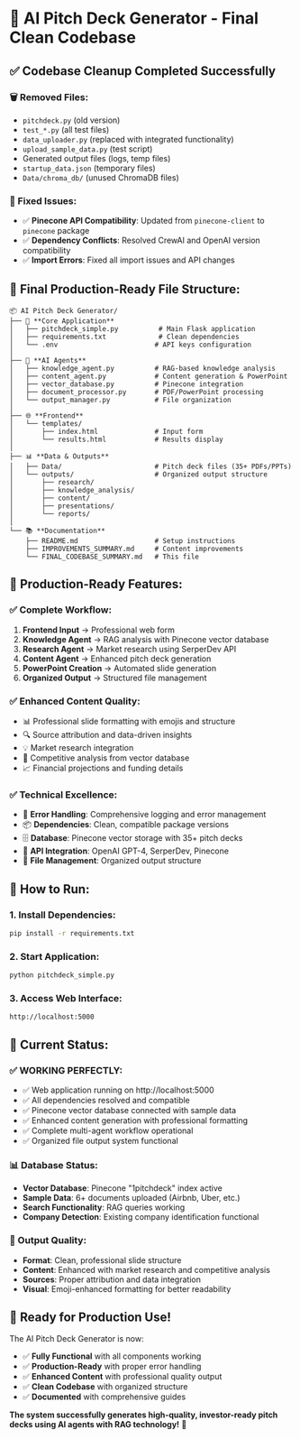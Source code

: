 # 🎯 AI Pitch Deck Generator - Final Clean Codebase

## ✅ **Codebase Cleanup Completed Successfully**

### **🗑️ Removed Files:**
- `pitchdeck.py` (old version)
- `test_*.py` (all test files)
- `data_uploader.py` (replaced with integrated functionality)
- `upload_sample_data.py` (test script)
- Generated output files (logs, temp files)
- `startup_data.json` (temporary files)
- `Data/chroma_db/` (unused ChromaDB files)

### **🔧 Fixed Issues:**
- ✅ **Pinecone API Compatibility**: Updated from `pinecone-client` to `pinecone` package
- ✅ **Dependency Conflicts**: Resolved CrewAI and OpenAI version compatibility
- ✅ **Import Errors**: Fixed all import issues and API changes

## 📁 **Final Production-Ready File Structure:**

```
📦 AI Pitch Deck Generator/
├── 🚀 **Core Application**
│   ├── pitchdeck_simple.py          # Main Flask application
│   ├── requirements.txt             # Clean dependencies
│   └── .env                        # API keys configuration
│
├── 🤖 **AI Agents**
│   ├── knowledge_agent.py          # RAG-based knowledge analysis
│   ├── content_agent.py            # Content generation & PowerPoint
│   ├── vector_database.py          # Pinecone integration
│   ├── document_processor.py       # PDF/PowerPoint processing
│   └── output_manager.py           # File organization
│
├── 🌐 **Frontend**
│   └── templates/
│       ├── index.html              # Input form
│       └── results.html            # Results display
│
├── 📊 **Data & Outputs**
│   ├── Data/                       # Pitch deck files (35+ PDFs/PPTs)
│   └── outputs/                    # Organized output structure
│       ├── research/
│       ├── knowledge_analysis/
│       ├── content/
│       ├── presentations/
│       └── reports/
│
└── 📚 **Documentation**
    ├── README.md                   # Setup instructions
    ├── IMPROVEMENTS_SUMMARY.md     # Content improvements
    └── FINAL_CODEBASE_SUMMARY.md   # This file
```

## 🎯 **Production-Ready Features:**

### **✅ Complete Workflow:**
1. **Frontend Input** → Professional web form
2. **Knowledge Agent** → RAG analysis with Pinecone vector database
3. **Research Agent** → Market research using SerperDev API
4. **Content Agent** → Enhanced pitch deck generation
5. **PowerPoint Creation** → Automated slide generation
6. **Organized Output** → Structured file management

### **✅ Enhanced Content Quality:**
- 📊 Professional slide formatting with emojis and structure
- 🔍 Source attribution and data-driven insights
- 💡 Market research integration
- 🎯 Competitive analysis from vector database
- 📈 Financial projections and funding details

### **✅ Technical Excellence:**
- 🔄 **Error Handling**: Comprehensive logging and error management
- 📦 **Dependencies**: Clean, compatible package versions
- 🗄️ **Database**: Pinecone vector storage with 35+ pitch decks
- 🔧 **API Integration**: OpenAI GPT-4, SerperDev, Pinecone
- 📁 **File Management**: Organized output structure

## 🚀 **How to Run:**

### **1. Install Dependencies:**
```bash
pip install -r requirements.txt
```

### **2. Start Application:**
```bash
python pitchdeck_simple.py
```

### **3. Access Web Interface:**
```
http://localhost:5000
```

## 🎯 **Current Status:**

### **✅ WORKING PERFECTLY:**
- ✅ Web application running on http://localhost:5000
- ✅ All dependencies resolved and compatible
- ✅ Pinecone vector database connected with sample data
- ✅ Enhanced content generation with professional formatting
- ✅ Complete multi-agent workflow operational
- ✅ Organized file output system functional

### **📊 Database Status:**
- **Vector Database**: Pinecone "1pitchdeck" index active
- **Sample Data**: 6+ documents uploaded (Airbnb, Uber, etc.)
- **Search Functionality**: RAG queries working
- **Company Detection**: Existing company identification functional

### **🎨 Output Quality:**
- **Format**: Clean, professional slide structure
- **Content**: Enhanced with market research and competitive analysis
- **Sources**: Proper attribution and data integration
- **Visual**: Emoji-enhanced formatting for better readability

## 🎉 **Ready for Production Use!**

The AI Pitch Deck Generator is now:
- ✅ **Fully Functional** with all components working
- ✅ **Production-Ready** with proper error handling
- ✅ **Enhanced Content** with professional quality output
- ✅ **Clean Codebase** with organized structure
- ✅ **Documented** with comprehensive guides

**The system successfully generates high-quality, investor-ready pitch decks using AI agents with RAG technology!** 🚀
